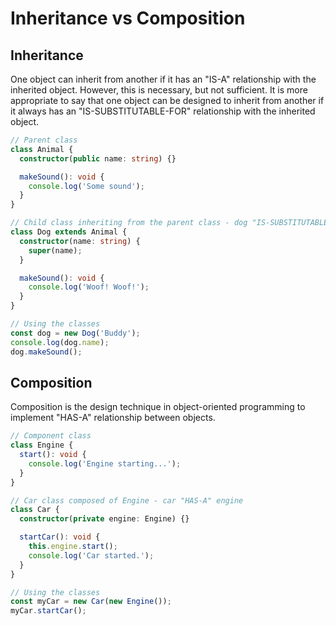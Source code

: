 # Inheritance vs Composition

## Inheritance

One object can inherit from another if it has an "IS-A" relationship with the inherited object. However, this is necessary, but not sufficient. It is more appropriate to say that one object can be designed to inherit from another if it always has an "IS-SUBSTITUTABLE-FOR" relationship with the inherited object.

```typescript
// Parent class
class Animal {
  constructor(public name: string) {}

  makeSound(): void {
    console.log('Some sound');
  }
}

// Child class inheriting from the parent class - dog "IS-SUBSTITUTABLE-FOR" animal
class Dog extends Animal {
  constructor(name: string) {
    super(name);
  }

  makeSound(): void {
    console.log('Woof! Woof!');
  }
}

// Using the classes
const dog = new Dog('Buddy');
console.log(dog.name);
dog.makeSound();
```

## Composition

Composition is the design technique in object-oriented programming to implement "HAS-A" relationship between objects.

```typescript
// Component class
class Engine {
  start(): void {
    console.log('Engine starting...');
  }
}

// Car class composed of Engine - car "HAS-A" engine
class Car {
  constructor(private engine: Engine) {}

  startCar(): void {
    this.engine.start();
    console.log('Car started.');
  }
}

// Using the classes
const myCar = new Car(new Engine());
myCar.startCar();
```
